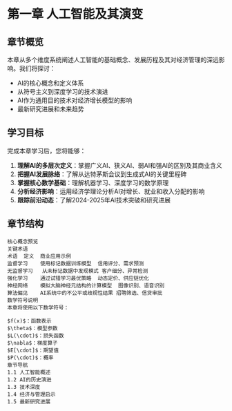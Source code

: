 # 第一章 人工智能及其演变

## 章节概览

本章从多个维度系统阐述人工智能的基础概念、发展历程及其对经济管理的深远影响。我们将探讨：

- AI的核心概念和定义体系
- 从符号主义到深度学习的技术演进
- AI作为通用目的技术对经济增长模型的影响
- 最新研究进展和未来趋势

## 学习目标

完成本章学习后，您将能够：

1. **理解AI的多层次定义**：掌握广义AI、狭义AI、弱AI和强AI的区别及其商业含义
2. **把握AI发展脉络**：了解从达特茅斯会议到生成式AI的关键里程碑
3. **掌握核心数学基础**：理解机器学习、深度学习的数学原理
4. **分析经济影响**：运用经济学理论分析AI对增长、就业和收入分配的影响
5. **跟踪前沿动态**：了解2024-2025年AI技术突破和研究进展

## 章节结构

```{tableofcontents}
核心概念预览
关键术语
术语	定义	商业应用示例
监督学习	使用标记数据训练模型	信用评分、需求预测
无监督学习	从未标记数据中发现模式	客户细分、异常检测
强化学习	通过试错学习最优策略	动态定价、供应链优化
神经网络	模拟大脑神经元结构的计算模型	图像识别、语音识别
算法偏见	AI系统中的不公平或歧视性结果	招聘筛选、信贷审批
数学符号说明
本章将使用以下数学符号：

$f(x)$：函数表示
$\theta$：模型参数
$L(\cdot)$：损失函数
$\nabla$：梯度算子
$E[\cdot]$：期望值
$P(\cdot)$：概率
章节导航
1.1 人工智能概述
1.2 AI的历史演进
1.3 技术深度
1.4 经济与管理启示
1.5 最新研究进展